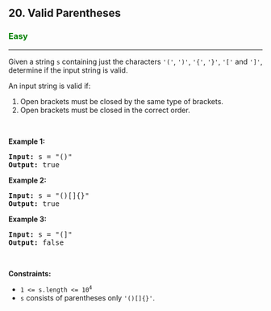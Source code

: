 <h2>20. Valid Parentheses</h2>
<h3 style="color:Green;">Easy</h3>
<hr>
<div><p>Given a string <code>s</code> containing just the characters <code>&#39;(&#39;</code>, <code>&#39;)&#39;</code>, <code>&#39;{&#39;</code>, <code>&#39;}&#39;</code>, <code>&#39;[&#39;</code> and <code>&#39;]&#39;</code>, determine if the input string is valid.</p>

<p>An input string is valid if:</p>

<ol>
	<li>Open brackets must be closed by the same type of brackets.</li>
	<li>Open brackets must be closed in the correct order.</li>
</ol>

<p> </p>
<p><strong>Example 1:</strong></p>

<pre><strong>Input:</strong> s = &#34;()&#34;
<strong>Output:</strong> true
</pre>

<p><strong>Example 2:</strong></p>

<pre><strong>Input:</strong> s = &#34;()[]{}&#34;
<strong>Output:</strong> true
</pre>

<p><strong>Example 3:</strong></p>

<pre><strong>Input:</strong> s = &#34;(]&#34;
<strong>Output:</strong> false
</pre>

<p> </p>
<p><strong>Constraints:</strong></p>

<ul>
	<li><code>1 &lt;= s.length &lt;= 10<sup>4</sup></code></li>
	<li><code>s</code> consists of parentheses only <code>&#39;()[]{}&#39;</code>.</li>
</ul>
</div>